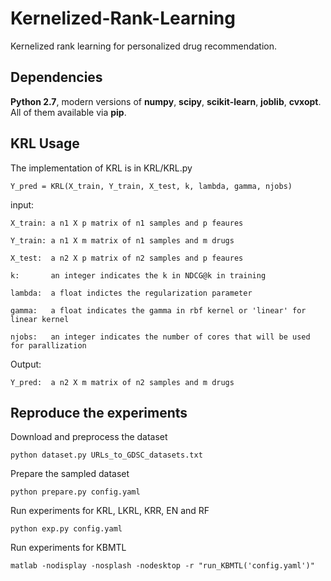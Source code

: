# Kernelized-Rank-Learning
Kernelized rank learning for personalized drug recommendation. 

## Dependencies
**Python 2.7**, modern versions of **numpy**, **scipy**, **scikit-learn**, **joblib**, **cvxopt**. All of them available via **pip**.

## KRL Usage
The implementation of KRL is in KRL/KRL.py

    Y_pred = KRL(X_train, Y_train, X_test, k, lambda, gamma, njobs)

input:

    X_train: a n1 X p matrix of n1 samples and p feaures

    Y_train: a n1 X m matrix of n1 samples and m drugs

    X_test:  a n2 X p matrix of n2 samples and p feaures
    
    k:       an integer indicates the k in NDCG@k in training
    
    lambda:  a float indictes the regularization parameter
    
    gamma:   a float indicates the gamma in rbf kernel or 'linear' for linear kernel
    
    njobs:   an integer indicates the number of cores that will be used for parallization

Output:

    Y_pred:  a n2 X m matrix of n2 samples and m drugs

## Reproduce the experiments
Download and preprocess the dataset
    
    python dataset.py URLs_to_GDSC_datasets.txt
    
Prepare the sampled dataset    

    python prepare.py config.yaml
    
Run experiments for KRL, LKRL, KRR, EN and RF   

    python exp.py config.yaml
    
Run experiments for KBMTL

    matlab -nodisplay -nosplash -nodesktop -r "run_KBMTL('config.yaml')"
